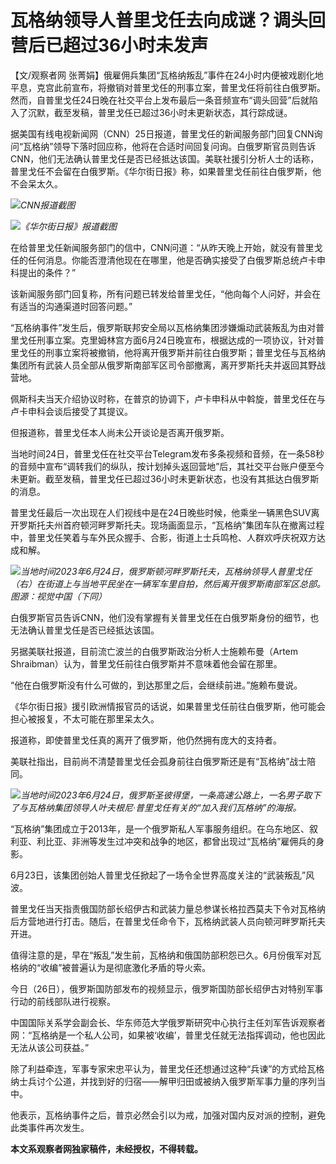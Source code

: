 

# 瓦格纳领导人普里戈任去向成谜？调头回营后已超过36小时未发声

【文/观察者网
张菁娟】俄雇佣兵集团“瓦格纳叛乱”事件在24小时内便被戏剧化地平息，克宫此前宣布，将撤销对普里戈任的刑事立案，普里戈任将前往白俄罗斯。然而，自普里戈任24日晚在社交平台上发布最后一条音频宣布“调头回营”后就陷入了沉默，截至发稿，普里戈任已超过36小时未更新状态，其行踪成谜。

据美国有线电视新闻网（CNN）25日报道，普里戈任的新闻服务部门回复CNN询问“瓦格纳”领导下落时回应称，他将在合适时间回复问询。白俄罗斯官员则告诉CNN，他们无法确认普里戈任是否已经抵达该国。美联社援引分析人士的话称，普里戈任不会留在白俄罗斯。《华尔街日报》称，如果普里戈任前往白俄罗斯，他不会呆太久。

![](https://inews.gtimg.com/newsapp_bt/0/15809446371/1000)_CNN报道截图_

![](https://inews.gtimg.com/newsapp_bt/0/15809446372/1000)_《华尔街日报》报道截图_

在给普里戈任新闻服务部门的信中，CNN问道：“从昨天晚上开始，就没有普里戈任的任何消息。你能否澄清他现在在哪里，他是否确实接受了白俄罗斯总统卢卡申科提出的条件？”

该新闻服务部门回复称，所有问题已转发给普里戈任，“他向每个人问好，并会在有适当的沟通渠道时回答问题。”

“瓦格纳事件”发生后，俄罗斯联邦安全局以瓦格纳集团涉嫌煽动武装叛乱为由对普里戈任刑事立案。克里姆林宫方面6月24日晚宣布，根据达成的一项协议，针对普里戈任的刑事立案将被撤销，他将离开俄罗斯并前往白俄罗斯；普里戈任与瓦格纳集团所有武装人员全部从俄罗斯南部军区司令部撤离，离开罗斯托夫并返回其野战营地。

佩斯科夫当天介绍协议时称，在普京的协调下，卢卡申科从中斡旋，普里戈任在与卢卡申科会谈后接受了其提议。

但报道称，普里戈任本人尚未公开谈论是否离开俄罗斯。

当地时间24日，普里戈任在社交平台Telegram发布多条视频和音频，在一条58秒的音频中宣布“调转我们的纵队，按计划掉头返回营地”后，其社交平台账户便至今未更新。截至发稿，普里戈任已超过36小时未更新状态，也没有其抵达白俄罗斯的消息。

普里戈任最后一次出现在人们视线中是在24日晚些时候，他乘坐一辆黑色SUV离开罗斯托夫州首府顿河畔罗斯托夫。现场画面显示，“瓦格纳”集团车队在撤离过程中，普里戈任笑着与车外民众握手、合影，街道上士兵鸣枪、人群欢呼庆祝双方达成和解。

![](https://inews.gtimg.com/newsapp_bt/0/15809446373/1000)_当地时间2023年6月24日，俄罗斯顿河畔罗斯托夫，瓦格纳领导人普里戈任（右）在街道上与当地平民坐在一辆军车里自拍，然后离开俄罗斯南部军区总部。图源：视觉中国（下同）_

白俄罗斯官员告诉CNN，他们没有掌握有关普里戈任在白俄罗斯身份的细节，也无法确认普里戈任是否已经抵达该国。

另据美联社报道，目前流亡波兰的白俄罗斯政治分析人士施赖布曼（Artem Shraibman）认为，普里戈任前往白俄罗斯并不意味着他会留在那里。

“他在白俄罗斯没有什么可做的，到达那里之后，会继续前进。”施赖布曼说。

《华尔街日报》援引欧洲情报官员的话说，如果普里戈任前往白俄罗斯，他可能会担心被报复，不太可能在那里呆太久。

报道称，即使普里戈任真的离开了俄罗斯，他仍然拥有庞大的支持者。

美联社指出，目前尚不清楚普里戈任会孤身前往白俄罗斯还是有“瓦格纳”战士陪同。

![](https://inews.gtimg.com/newsapp_bt/0/15809446374/1000)_当地时间2023年6月24日，俄罗斯圣彼得堡，一条高速公路上，一名男子取下了与瓦格纳集团领导人叶夫根尼·普里戈任有关的“加入我们瓦格纳”的海报。_

“瓦格纳”集团成立于2013年，是一个俄罗斯私人军事服务组织。在乌东地区、叙利亚、利比亚、非洲等发生过冲突和战争的地区，都曾出现过“瓦格纳”雇佣兵的身影。

6月23日，该集团创始人普里戈任掀起了一场令全世界高度关注的“武装叛乱”风波。

普里戈任当天指责俄国防部长绍伊古和武装力量总参谋长格拉西莫夫下令对瓦格纳后方营地进行打击。随后，在普里戈任命令下，瓦格纳武装人员向顿河畔罗斯托夫开进。

值得注意的是，早在“叛乱”发生前，瓦格纳和俄国防部积怨已久。6月份俄军对瓦格纳的“收编”被普遍认为是彻底激化矛盾的导火索。

今日（26日），俄罗斯国防部发布的视频显示，俄罗斯国防部长绍伊古对特别军事行动的前线部队进行视察。

中国国际关系学会副会长、华东师范大学俄罗斯研究中心执行主任刘军告诉观察者网：“瓦格纳是一个私人公司，如果被‘收编’，普里戈任就无法指挥调动，他也因此无法从该公司获益。”

除了利益牵连，军事专家宋忠平认为，普里戈任还想通过这种“兵谏”的方式给瓦格纳士兵讨个公道，并找到好的归宿——解甲归田或被纳入俄罗斯军事力量的序列当中。

他表示，瓦格纳事件之后，普京必然会引以为戒，加强对国内反对派的控制，避免此类事件再次发生。

**本文系观察者网独家稿件，未经授权，不得转载。**

